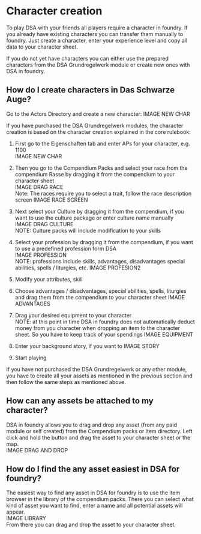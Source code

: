 # Character creation  

To play DSA with your friends all players require a character in foundry.
If you already have existing characters you can transfer them manually to foundry. 
Just create a character, enter your experience level and copy all data to your character sheet.

If you do not yet have characters you can either use the prepared characters from the DSA Grundregelwerk module or create new ones with DSA in foundry.


## How do I create characters in Das Schwarze Auge?  

Go to the Actors Directory and create a new character:
IMAGE NEW CHAR

If you have purchased the DSA Grundregelwerk modules, the character creation is based on the character creation explained in the core rulebook: 
1. First go to the Eigenschaften tab and enter APs for your character, e.g. 1100  
IMAGE NEW CHAR

1. Then you go to the Compendium Packs and select your race from the compendium Rasse by dragging it from the compendium to your character sheet  
IMAGE DRAG RACE  
Note: The races require you to select a trait, follow the race description screen
IMAGE RACE SCREEN

1. Next select your Culture by dragging it from the compendium, if you want to use the culture package or enter culture name manually  
IMAGE DRAG CULTURE  
NOTE: Culture packs will include modification to your skills

1. Select your profession by dragging it from the compendium, if you want to use a predefined profession form DSA  
IMAGE PROFESSION  
NOTE: professions include skills, advantages, disadvantages special abilities, spells / liturgies, etc.
IMAGE PROFESION2

1. Modify your attributes, skill
1. Choose advantages / disadvantages, special abilities, spells, liturgies and drag them from the compendium to your character sheet 
IMAGE ADVANTAGES

1. Drag your desired equipment to your character  
NOTE: at this point in time DSA in foundry does not automatically deduct money from you character when dropping an item to the character sheet. So you have to keep track of your spendings
IMAGE EQUIPMENT

1. Enter your background story, if you want to
IMAGE STORY

1. Start playing
 

If you have not purchased the DSA Grundregelwerk or any other module, you have to create all your assets as mentioned in the previous section and then follow the same steps as mentioned above.


## How can any assets be attached to my character?
DSA in foundry allows you to drag and drop any asset (from any paid module or self created) from the Compendium packs or Item directory.
Left click and hold the button and drag the asset to your character sheet or the map.  
IMAGE DRAG AND DROP

## How do I find the any asset easiest in DSA for foundry?
The easiest way to find any asset in DSA for foundry is to use the item browser in the library of the compendium packs. 
There you can select what kind of asset you want to find, enter a name and all potential assets will appear.  
IMAGE LIBRARY  
From there you can drag and drop the asset to your character sheet.
